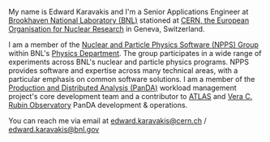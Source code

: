 My name is Edward Karavakis and I'm a Senior Applications Engineer at [Brookhaven National Laboratory (BNL)](https://bnl.gov) stationed at [CERN, the European Organisation for Nuclear Research](https://home.cern) in Geneva, Switzerland. 

I am a member of the [Nuclear and Particle Physics Software (NPPS) Group](https://npps.bnl.gov/) within BNL's [Physics Department](https://www.bnl.gov/physics/). The group participates in a wide range of experiments across BNL's nuclear and particle physics programs. NPPS provides software and expertise across many technical areas, with a particular emphasis on common software solutions. I am a member of the [Production and Distributed Analysis (PanDA)](https://panda-wms.readthedocs.io/) workload management project's core development team and a contributor to [ATLAS](https://atlas.cern) and [Vera C. Rubin Observatory](https://rubinobservatory.org/) PanDA development & operations.

You can reach me via email at edward.karavakis@cern.ch / edward.karavakis@bnl.gov 
 
<!--
**EdwardKaravakis/EdwardKaravakis** is a ✨ _special_ ✨ repository because its `README.md` (this file) appears on your GitHub profile.
-->
